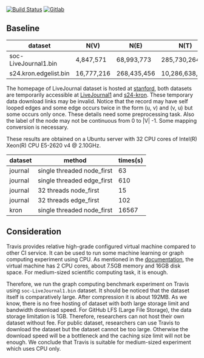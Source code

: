 [![Build Status](https://api.travis-ci.com/zhaofeng-shu33/triangle_counting_benchmark.svg?branch=master)](https://travis-ci.com/zhaofeng-shu33/triangle_counting_benchmark/)
[![Gitlab](https://gitlab.com/zhaofeng-shu33/triangle_counting_self-hosted_runner/badges/master/pipelines.svg)](https://gitlab.com/zhaofeng-shu33/triangle_counting_self-hosted_runner)

## Baseline

| dataset               | N(V)       | N(E)        | N(T)           |
| --------------------- | ---------- | ----------- | -------------- |
| soc-LiveJournal1.bin  | 4,847,571  | 68,993,773  | 285,730,264    |
| s24.kron.edgelist.bin | 16,777,216 | 268,435,456 | 10,286,638,314 |

The homepage of LiveJournal dataset is hosted at [stanford](https://snap.stanford.edu/data/soc-LiveJournal1.html), both datasets are temporarily accessible at [LiveJournal1](http://datafountain.int-yt.com/BDCI2019/FeiMa/soc-LiveJournal1.bin) and [s24-kron](http://datafountain.int-yt.com/BDCI2019/FeiMa/s24.kron.edgelist.bin). These temporary data download links may be invalid. Notice that the record may have self looped edges and some edge occurs twice in the form (u, v) and (v, u) but some occurs only once. These details need some preprocessing task. Also the label of the node may not be continuous from 0 to |V| -1. Some mapping conversion is necessary.

These results are obtained on a Ubuntu server with 32 CPU cores of Intel(R) Xeon(R) CPU E5-2620 v4 @ 2.10GHz.

| dataset | method                     | times(s) |
| ------- | -------------------------- | -------- |
| journal | single threaded node_first | 63       |
| journal | single threaded edge_first | 610      |
| journal | 32 threads node_first      | 15       |
| journal | 32 threads edge_first      | 102      |
| kron    | single threaded node_first | 16567    |

## Consideration

Travis provides relative high-grade configured virtual machine compared to other CI service. It can be used to run some machine learning or graph computing experiment using CPU. As mentioned in the [documentation](https://docs.travis-ci.com/user/reference/overview/#virtualisation-environment-vs-operating-system), the virtual machine has 2 CPU cores, about 7.5GB memory and 16GB disk space. For medium-sized scientific computing task, it is enough.  

Therefore, we run the graph computing benchmark experiment on Travis using `soc-LiveJournal1.bin` dataset. It should be noticed that the dataset itself is comparatively large. After compression it is about 192MB. As we know, there is no free hosting of dataset with both large storage limit and bandwidth download speed. For GitHub LFS (Large File Storage), the data storage limitation is 1GB.  Therefore, researchers can not host their own dataset without fee. For public dataset, researchers can use Travis to download the dataset but the dataset cannot be too large. Otherwise the download speed will be a bottleneck and the caching size limit will not be enough. We conclude that Travis is suitable for medium-sized experiment which uses CPU only. 
